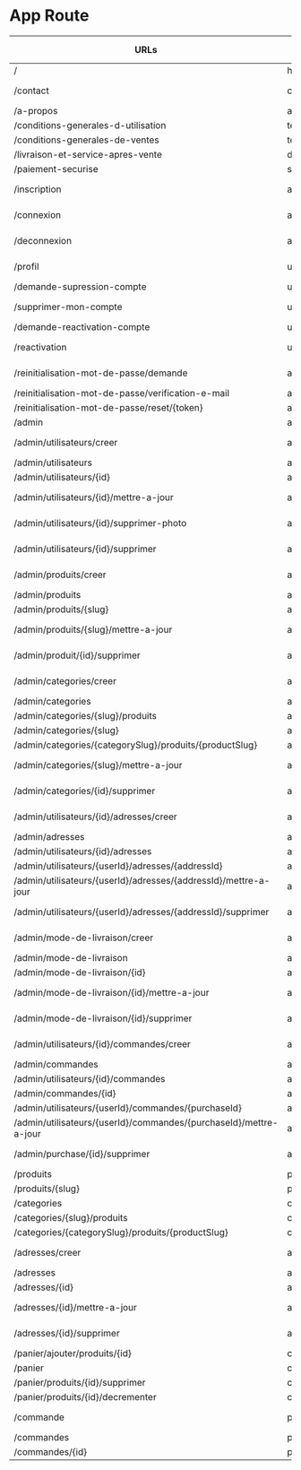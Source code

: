 # App Route

| URLs                                                              | Route names                   | Methods HTTP | Controllers                 | methods()                    | Status |
| ----------------------------------------------------------------- | ----------------------------- | ------------ | --------------------------- | ---------------------------- | ------ |
| /                                                                 | home                          | GET          | MainController              | home()                       | ✅     |
| /contact                                                          | contact                       | GET , POST   | MainController              | contact()                    | ✅     |
| /a-propos                                                         | about                         | GET          | MainController              | about()                      | ✅     |
| /conditions-generales-d-utilisation                               | terms_of_services             | GET          | MainController              | termsOfServices()            | ✅     |
| /conditions-generales-de-ventes                                   | terms_of_sales                | GET          | MainController              | termsOfSales()               | ✅     |
| /livraison-et-service-apres-vente                                 | delivery_and_customer_service | GET          | MainController              | deliveryAndCustomerService() | ✅     |
| /paiement-securise                                                | secure_payment                | GET          | MainController              | securePayment()              | ✅     |
| /inscription                                                      | app_register                  | GET, POST    | RegistrationController      | register()                   | ✅     |
| /connexion                                                        | app_login                     | GET, POST    | SecurityController          | login()                      | ✅     |
| /deconnexion                                                      | app_logout                    | GET, POST    | SecurityController          | logout()                     | ✅     |
| /profil                                                           | user_profile                  | GET, POST    | UserController              | profile()                    | ✅     |
| /demande-supression-compte                                        | user_delete_request           | GET          | UserController              | deleteRequest()              | ❌     |
| /supprimer-mon-compte                                             | user_delete_my-account        | GET, POST    | UserController              | delete()                     | ✅     |
| /demande-reactivation-compte                                      | user_reactivate_request       | GET          | UserController              | reactivateRequest()          | ❌     |
| /reactivation                                                     | user_reactivate               | GET, POST    | UserController              | reactivate()                 | ❌     |
| /reinitialisation-mot-de-passe/demande                            | app_forgot_password_request   | GET, POST    | ResetPasswordController     | request()                    | ❌     |
| /reinitialisation-mot-de-passe/verification-e-mail                | app_check_email               | GET          | ResetPasswordController     | checkEmail()                 | ❌     |
| /reinitialisation-mot-de-passe/reset/{token}                      | app_reset_password            | GET          | ResetPasswordController     | reset()                      | ❌     |
| /admin                                                            | admin_dashboard               | GET          | AdminMainController         | dashboard()                  | ✅     |
| /admin/utilisateurs/creer                                         | admin_user_create             | GET, POST    | AdminUserController         | create()                     | ✅     |
| /admin/utilisateurs                                               | admin_user_list               | GET          | AdminUserController         | list()                       | ✅     |
| /admin/utilisateurs/{id}                                          | admin_user_detail             | GET          | AdminUserController         | detail()                     | ✅     |
| /admin/utilisateurs/{id}/mettre-a-jour                            | admin_user_update             | GET, POST    | AdminUserController         | update()                     | ✅     |
| /admin/utilisateurs/{id}/supprimer-photo                          | admin_user_delete_picture     | GET, POST    | AdminUserController         | deletePicture()              | ✅     |
| /admin/utilisateurs/{id}/supprimer                                | admin_user_delete             | GET, POST    | AdminUserController         | delete()                     | ✅     |
| /admin/produits/creer                                             | admin_product_create          | GET, POST    | AdminProductController      | create()                     | ✅     |
| /admin/produits                                                   | admin_product_list            | GET          | AdminProductController      | list()                       | ✅     |
| /admin/produits/{slug}                                            | admin_product_detail          | GET          | AdminProductController      | detail()                     | ✅     |
| /admin/produits/{slug}/mettre-a-jour                              | admin_product_update          | GET, POST    | AdminProductController      | update()                     | ✅     |
| /admin/produit/{id}/supprimer                                     | admin_product_delete          | GET, POST    | AdminProductController      | delete()                     | ✅     |
| /admin/categories/creer                                           | admin_category_create         | GET, POST    | AdminCategoryController     | create()                     | ✅     |
| /admin/categories                                                 | admin_category_list           | GET          | AdminCategoryController     | list()                       | ✅     |
| /admin/categories/{slug}/produits                                 | admin_category_product_list   | GET          | AdminCategoryController     | productList()                | ✅     |
| /admin/categories/{slug}                                          | admin_category_detail         | GET          | AdminCategoryController     | detail()                     | ✅     |
| /admin/categories/{categorySlug}/produits/{productSlug}           | admin_category_product_detail | GET          | AdminCategoryController     | productDetail()              | ✅     |
| /admin/categories/{slug}/mettre-a-jour                            | admin_category_update         | GET, POST    | AdminCategoryController     | update()                     | ✅     |
| /admin/categories/{id}/supprimer                                  | admin_category_delete         | GET, POST    | AdminCategoryController     | delete()                     | ✅     |
| /admin/utilisateurs/{id}/adresses/creer                           | admin_address_create          | GET, POST    | AdminAddressController      | create()                     | ✅     |
| /admin/adresses                                                   | admin_address_list            | GET          | AdminAddressController      | list()                       | ✅     |
| /admin/utilisateurs/{id}/adresses                                 | admin_address_user_list       | GET          | AdminAddressController      | userList()                   | ✅     |
| /admin/utilisateurs/{userId}/adresses/{addressId}                 | admin_address_detail          | GET          | AdminAddressController      | detail()                     | ✅     |
| /admin/utilisateurs/{userId}/adresses/{addressId}/mettre-a-jour   | admin_address_update          | GET, POST    | AdminAddressController      | update()                     | ✅     |
| /admin/utilisateurs/{userId}/adresses/{addressId}/supprimer       | admin_address_delete          | GET, POST    | AdminAddressController      | delete()                     | ✅     |
| /admin/mode-de-livraison/creer                                    | admin_delivery_mode_create    | GET, POST    | AdminDeliveryModeController | create()                     | ✅     |
| /admin/mode-de-livraison                                          | admin_delivery_mode_list      | GET          | AdminDeliveryModeController | list()                       | ✅     |
| /admin/mode-de-livraison/{id}                                     | admin_delivery_mode_detail    | GET          | AdminDeliveryModeController | detail()                     | ✅     |
| /admin/mode-de-livraison/{id}/mettre-a-jour                       | admin_delivery_mode_update    | GET, POST    | AdminDeliveryModeController | update()                     | ✅     |
| /admin/mode-de-livraison/{id}/supprimer                           | admin_delivery_mode_delete    | GET, POST    | AdminDeliveryModeController | delete()                     | ✅     |
| /admin/utilisateurs/{id}/commandes/creer                          | admin_purchase_create         | GET, POST    | AdminPurchaseController     | create()                     | ✅     |
| /admin/commandes                                                  | admin_purchase_list           | GET          | AdminPurchaseController     | list()                       | ✅     |
| /admin/utilisateurs/{id}/commandes                                | admin_purchase_user_list      | GET          | AdminPurchaseController     | userList()                   | ✅     |
| /admin/commandes/{id}                                             | admin_purchase_detail         | GET          | AdminPurchaseController     | detail()                     | ✅     |
| /admin/utilisateurs/{userId}/commandes/{purchaseId}               | admin_purchase_user_detail    | GET          | AdminPurchaseController     | userDetail()                 | ✅     |
| /admin/utilisateurs/{userId}/commandes/{purchaseId}/mettre-a-jour | admin_purchase_update         | GET, POST    | AdminPurchaseController     | update()                     | ✅     |
| /admin/purchase/{id}/supprimer                                    | admin_purchase_delete         | GET, POST    | AdminPurchaseController     | delete()                     | ✅     |
| /produits                                                         | product_list                  | GET          | ProductController           | list()                       | ✅     |
| /produits/{slug}                                                  | product_detail                | GET          | ProductController           | detail()                     | ✅     |
| /categories                                                       | category_list                 | GET          | CategoryController          | list()                       | ✅     |
| /categories/{slug}/produits                                       | category_product_list         | GET          | CategoryController          | productList()                | ✅     |
| /categories/{categorySlug}/produits/{productSlug}                 | category_product_detail       | GET          | CategoryController          | productDetail()              | ✅     |
| /adresses/creer                                                   | address_create                | GET, POST    | AddressController           | create()                     | ✅     |
| /adresses                                                         | address_list                  | GET          | AddressController           | list()                       | ✅     |
| /adresses/{id}                                                    | address_detail                | GET          | AddressController           | detail()                     | ✅     |
| /adresses/{id}/mettre-a-jour                                      | address_update                | GET, POST    | AddressController           | update()                     | ✅     |
| /adresses/{id}/supprimer                                          | address_delete                | GET, POST    | AddressController           | delete()                     | ✅     |
| /panier/ajouter/produits/{id}                                     | cart_add                      | GET          | CartController              | add()                        | ✅     |
| /panier                                                           | cart_detail                   | GET          | CartController              | add()                        | ✅     |
| /panier/produits/{id}/supprimer                                   | cart_delete                   | GET          | CartController              | delete()                     | ✅     |
| /panier/produits/{id}/decrementer                                 | cart_decremente               | GET          | CartController              | decremente()                 | ✅     |
| /commande                                                         | purchase                      | GET, POST    | PurchaseController          | purchase()                   | ✅     |
| /commandes                                                        | purchase_list                 | GET          | PurchaseController          | list()                       | ✅     |
| /commandes/{id}                                                   | purchase_detail               | GET          | PurchaseController          | detail()                     | ✅     |

